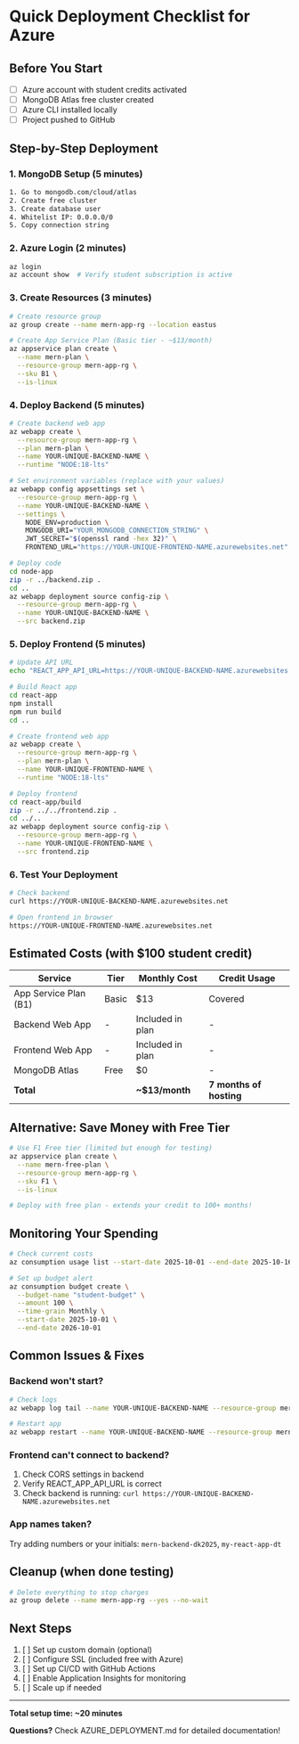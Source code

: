# Quick Deployment Checklist for Azure

## Before You Start
- [ ] Azure account with student credits activated
- [ ] MongoDB Atlas free cluster created
- [ ] Azure CLI installed locally
- [ ] Project pushed to GitHub

## Step-by-Step Deployment

### 1. MongoDB Setup (5 minutes)
```bash
1. Go to mongodb.com/cloud/atlas
2. Create free cluster
3. Create database user
4. Whitelist IP: 0.0.0.0/0
5. Copy connection string
```

### 2. Azure Login (2 minutes)
```bash
az login
az account show  # Verify student subscription is active
```

### 3. Create Resources (3 minutes)
```bash
# Create resource group
az group create --name mern-app-rg --location eastus

# Create App Service Plan (Basic tier - ~$13/month)
az appservice plan create \
  --name mern-plan \
  --resource-group mern-app-rg \
  --sku B1 \
  --is-linux
```

### 4. Deploy Backend (5 minutes)
```bash
# Create backend web app
az webapp create \
  --resource-group mern-app-rg \
  --plan mern-plan \
  --name YOUR-UNIQUE-BACKEND-NAME \
  --runtime "NODE:18-lts"

# Set environment variables (replace with your values)
az webapp config appsettings set \
  --resource-group mern-app-rg \
  --name YOUR-UNIQUE-BACKEND-NAME \
  --settings \
    NODE_ENV=production \
    MONGODB_URI="YOUR_MONGODB_CONNECTION_STRING" \
    JWT_SECRET="$(openssl rand -hex 32)" \
    FRONTEND_URL="https://YOUR-UNIQUE-FRONTEND-NAME.azurewebsites.net"

# Deploy code
cd node-app
zip -r ../backend.zip .
cd ..
az webapp deployment source config-zip \
  --resource-group mern-app-rg \
  --name YOUR-UNIQUE-BACKEND-NAME \
  --src backend.zip
```

### 5. Deploy Frontend (5 minutes)
```bash
# Update API URL
echo "REACT_APP_API_URL=https://YOUR-UNIQUE-BACKEND-NAME.azurewebsites.net" > react-app/.env.production

# Build React app
cd react-app
npm install
npm run build
cd ..

# Create frontend web app
az webapp create \
  --resource-group mern-app-rg \
  --plan mern-plan \
  --name YOUR-UNIQUE-FRONTEND-NAME \
  --runtime "NODE:18-lts"

# Deploy frontend
cd react-app/build
zip -r ../../frontend.zip .
cd ../..
az webapp deployment source config-zip \
  --resource-group mern-app-rg \
  --name YOUR-UNIQUE-FRONTEND-NAME \
  --src frontend.zip
```

### 6. Test Your Deployment
```bash
# Check backend
curl https://YOUR-UNIQUE-BACKEND-NAME.azurewebsites.net

# Open frontend in browser
https://YOUR-UNIQUE-FRONTEND-NAME.azurewebsites.net
```

## Estimated Costs (with $100 student credit)

| Service | Tier | Monthly Cost | Credit Usage |
|---------|------|-------------|--------------|
| App Service Plan (B1) | Basic | $13 | Covered |
| Backend Web App | - | Included in plan | - |
| Frontend Web App | - | Included in plan | - |
| MongoDB Atlas | Free | $0 | - |
| **Total** | | **~$13/month** | **7 months of hosting** |

## Alternative: Save Money with Free Tier

```bash
# Use F1 Free tier (limited but enough for testing)
az appservice plan create \
  --name mern-free-plan \
  --resource-group mern-app-rg \
  --sku F1 \
  --is-linux

# Deploy with free plan - extends your credit to 100+ months!
```

## Monitoring Your Spending

```bash
# Check current costs
az consumption usage list --start-date 2025-10-01 --end-date 2025-10-16

# Set up budget alert
az consumption budget create \
  --budget-name "student-budget" \
  --amount 100 \
  --time-grain Monthly \
  --start-date 2025-10-01 \
  --end-date 2026-10-01
```

## Common Issues & Fixes

### Backend won't start?
```bash
# Check logs
az webapp log tail --name YOUR-UNIQUE-BACKEND-NAME --resource-group mern-app-rg

# Restart app
az webapp restart --name YOUR-UNIQUE-BACKEND-NAME --resource-group mern-app-rg
```

### Frontend can't connect to backend?
1. Check CORS settings in backend
2. Verify REACT_APP_API_URL is correct
3. Check backend is running: `curl https://YOUR-UNIQUE-BACKEND-NAME.azurewebsites.net`

### App names taken?
Try adding numbers or your initials: `mern-backend-dk2025`, `my-react-app-dt`

## Cleanup (when done testing)

```bash
# Delete everything to stop charges
az group delete --name mern-app-rg --yes --no-wait
```

## Next Steps

1. [ ] Set up custom domain (optional)
2. [ ] Configure SSL (included free with Azure)
3. [ ] Set up CI/CD with GitHub Actions
4. [ ] Enable Application Insights for monitoring
5. [ ] Scale up if needed

---

**Total setup time: ~20 minutes**

**Questions?** Check AZURE_DEPLOYMENT.md for detailed documentation!
